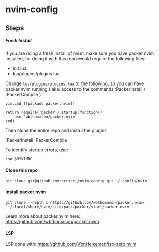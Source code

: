 # nvim-config

## Steps

##### Fresh Install

If you are doing a fresh install of nvim, make sure you have packer.nvim installed, for doing it with this repo would require the following files:

- init.lua
- lua/plugins/plugins.lua

Change `lua/plugins/plugins.lua` to the following, so you can have packer.nvim running ( aka: access to the commands :PackerInstall / :PackerCompile )

```
vim.cmd [[packadd packer.nvim]]

return require('packer').startup(function()
    use 'wbthomason/packer.nvim'
end)

```

Then clone the entire repo and install the plugins

:PackerInstall
:PackerCompile

To identify startup errors, use:

`:so $MYVIMRC`


#### Clone this repo

```
git clone git@github.com:ocricci/nvim-config.git ~/.config/nvim

```

#### Install packer.nvim
```
git clone --depth 1 https://github.com/wbthomason/packer.nvim\
 ~/.local/share/nvim/site/pack/packer/start/packer.nvim
```
Learn more about packer.nvim here: https://github.com/wbthomason/packer.nvim

#### LSP

LSP done with:
https://github.com/VonHeikemen/lsp-zero.nvim
